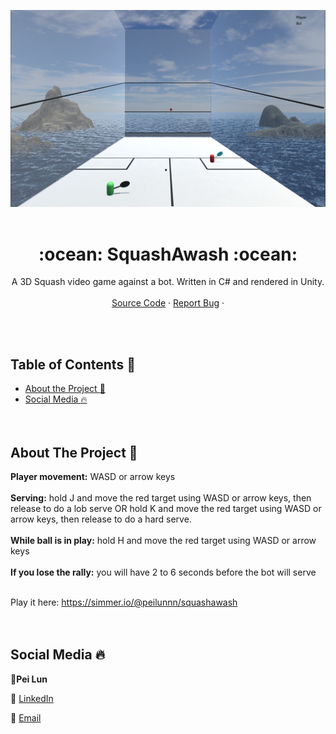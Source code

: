<!DOCTYPE html>
<html>

   <body>
<p align="center">
     <a href="https://simmer.io/@peilunnn/squashawash" target="_blank">
    <img src="images/SquashAwashSS.png" /><br><br>
  </a>
   </body>
</html>

  <!-- TITLE -->

  <h1 align="center"> :ocean: SquashAwash :ocean:</a></h1>
  <p align="center">
    A 3D Squash video game against a bot. Written in C# and rendered in Unity. 
    <br />
    <br />
    <a href="https://github.com/peilunnn/SquashAwash/tree/master/Assets/scripts">Source Code</a>
    ·
    <a href="https://github.com/peilunnn/SquashAwash/issues">Report Bug</a>
    ·
  </p>

</p>
<br /><br />


<!-- TABLE OF CONTENTS -->

## Table of Contents :notebook_with_decorative_cover:

* [About the Project :eyes:](#about-the-project)
* [Social Media :fire:](#contact)
<br /><br /><br />

## About The Project :eyes:

**Player movement:** WASD or arrow keys
<br />
<br />
**Serving:** hold J and move the red target using WASD or arrow keys, then release to do a lob serve OR hold K and move the red target using WASD or arrow keys, then release to do a hard serve.
<br />
<br />
**While ball is in play:** hold H and move the red target using WASD or arrow keys
<br />
<br />
**If you lose the rally:** you will have 2 to 6 seconds before the bot will serve
<br /><br />

Play it here: https://simmer.io/@peilunnn/squashawash
<br /><br /><br />

## Social Media :fire:

🥂**Pei Lun** 

🔗 [LinkedIn](https://www.linkedin.com/in/pei-lun-tan/)

📧 [Email](mailto:peilunnn@gmail.com)
